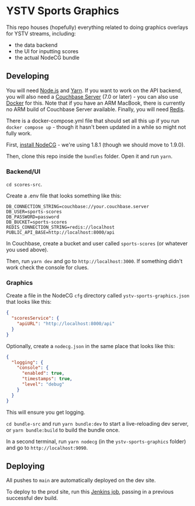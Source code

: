# YSTV Sports Graphics

This repo houses (hopefully) everything related to doing graphics overlays for YSTV streams, including:

- the data backend
- the UI for inputting scores
- the actual NodeCG bundle

## Developing

You will need [Node.js](https://nodejs.org/en/) and [Yarn](https://yarnpkg.com/getting-started/install). If you want to work on the API backend, you will also need a [Couchbase Server](https://docs.couchbase.com/server/current/install/install-intro.html) (7.0 or later) - you can also use [Docker](https://docs.couchbase.com/server/current/install/getting-started-docker.html) for this. Note that if you have an ARM MacBook, there is currently no ARM build of Couchbase Server available. Finally, you will need [Redis](https://redis.io/docs/getting-started/).

There is a docker-compose.yml file that should set all this up if you run `docker compose up` - though it hasn't been updated in a while so might not fully work.

First, [install NodeCG](https://www.nodecg.dev/docs/installing) - we're using 1.8.1 (though we should move to 1.9.0).

Then, clone this repo inside the `bundles` folder. Open it and run `yarn`.

### Backend/UI

`cd scores-src`.

Create a .env file that looks something like this:

```
DB_CONNECTION_STRING=couchbase://your.couchbase.server
DB_USER=sports-scores
DB_PASSWORD=password
DB_BUCKET=sports-scores
REDIS_CONNECTION_STRING=redis://localhost
PUBLIC_API_BASE=http://localhost:8000/api
```

In Couchbase, create a bucket and user called `sports-scores` (or whatever you used above).

Then, run `yarn dev` and go to `http://localhost:3000`. If something didn't work check the console for clues.

### Graphics

Create a file in the NodeCG `cfg` directory called `ystv-sports-graphics.json` that looks like this:

```json
{
  "scoresService": {
    "apiURL": "http://localhost:8000/api"
  }
}
```

Optionally, create a `nodecg.json` in the same place that looks like this:

```json
{
  "logging": {
    "console": {
      "enabled": true,
      "timestamps": true,
      "level": "debug"
    }
  }
}
```

This will ensure you get logging.

`cd bundle-src` and run `yarn bundle:dev` to start a live-reloading dev server, or `yarn bundle:build` to build the bundle once.

In a second terminal, run `yarn nodecg` (in the `ystv-sports-graphics` folder) and go to `http://localhost:9090`.

## Deploying

All pushes to `main` are automatically deployed on the dev site.

To deploy to the prod site, run this [Jenkins job](https://ci.ystv.co.uk/job/Sports%20Scores%20-%20Promote%20to%20Production/), passing in a previous successful dev build.
